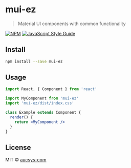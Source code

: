 # mui-ez

> Material UI components with common functionality

[![NPM](https://img.shields.io/npm/v/mui-ez.svg)](https://www.npmjs.com/package/mui-ez) [![JavaScript Style Guide](https://img.shields.io/badge/code_style-standard-brightgreen.svg)](https://standardjs.com)

## Install

```bash
npm install --save mui-ez
```

## Usage

```jsx
import React, { Component } from 'react'

import MyComponent from 'mui-ez'
import 'mui-ez/dist/index.css'

class Example extends Component {
  render() {
    return <MyComponent />
  }
}
```

## License

MIT © [aucsys-com](https://github.com/aucsys-com)
